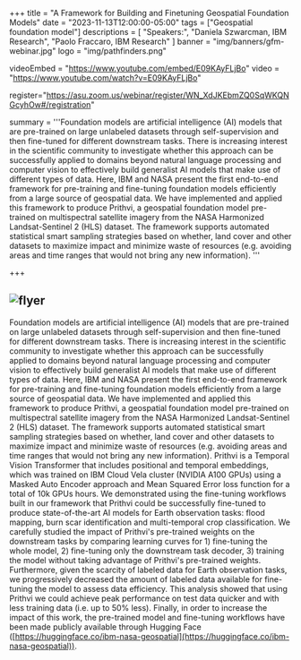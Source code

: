 +++
title = "A Framework for Building and Finetuning Geospatial Foundation Models"
date = "2023-11-13T12:00:00-05:00"
tags = ["Geospatial foundation model"]
descriptions = [
    "Speakers:", 
    "Daniela Szwarcman, IBM Research",
    "Paolo Fraccaro, IBM Research"
]
banner = "img/banners/gfm-webinar.jpg"
logo = "img/pathfinders.png"

videoEmbed = "https://www.youtube.com/embed/E09KAyFLjBo"
video = "https://www.youtube.com/watch?v=E09KAyFLjBo"

register="https://asu.zoom.us/webinar/register/WN_XdJKEbmZQ0SqWKQNGcyhOw#/registration"

summary = '''Foundation models are artificial intelligence (AI) models that are pre-trained on large unlabeled datasets through self-supervision and then fine-tuned for different downstream tasks. There is increasing interest in the scientific community to investigate whether this approach can be successfully applied to domains beyond natural language processing and computer vision to effectively build generalist AI models that make use of different types of data. Here, IBM and NASA present the first end-to-end framework for pre-training and fine-tuning foundation models efficiently from a large source of geospatial data. We have implemented and applied this framework to produce Prithvi, a geospatial foundation model pre-trained on multispectral satellite imagery from the NASA Harmonized Landsat-Sentinel 2 (HLS) dataset. The framework supports automated statistical smart sampling strategies based on whether, land cover and other datasets to maximize impact and minimize waste of resources (e.g. avoiding areas and time ranges that would not bring any new information). 
'''
    
+++

![flyer](/img/banners/gfm-webinar.jpg)
--------------------------------------


Foundation models are artificial intelligence (AI) models that are pre-trained on large unlabeled datasets through self-supervision and then fine-tuned for different downstream tasks. There is increasing interest in the scientific community to investigate whether this approach can be successfully applied to domains beyond natural language processing and computer vision to effectively build generalist AI models that make use of different types of data. Here, IBM and NASA present the first end-to-end framework for pre-training and fine-tuning foundation models efficiently from a large source of geospatial data. We have implemented and applied this framework to produce Prithvi, a geospatial foundation model pre-trained on multispectral satellite imagery from the NASA Harmonized Landsat-Sentinel 2 (HLS) dataset. The framework supports automated statistical smart sampling strategies based on whether, land cover and other datasets to maximize impact and minimize waste of resources (e.g. avoiding areas and time ranges that would not bring any new information). Prithvi is a Temporal Vision Transformer that includes positional and temporal embeddings, which was trained on IBM Cloud Vela cluster (NVIDIA A100 GPUs) using a Masked Auto Encoder approach and Mean Squared Error loss function for a total of 10k GPUs hours. We demonstrated using the fine-tuning workflows built in our framework that Prithvi could be successfully fine-tuned to produce state-of-the-art AI models for Earth observation tasks: flood mapping, burn scar identification and multi-temporal crop classification. We carefully studied the impact of Prithvi's pre-trained weights on the downstream tasks by comparing learning curves for 1) fine-tuning the whole model, 2) fine-tuning only the downstream task decoder, 3) training the model without taking advantage of Prithvi's pre-trained weights. Furthermore, given the scarcity of labeled data for Earth observation tasks, we progressively decreased the amount of labeled data available for fine-tuning the model to assess data efficiency. This analysis showed that using Prithvi we could achieve peak performance on test data quicker and with less training data (i.e. up to 50% less). Finally, in order to increase the impact of this work, the pre-trained model and fine-tuning workflows have been made publicly available through Hugging Face ([https://huggingface.co/ibm-nasa-geospatial](https://huggingface.co/ibm-nasa-geospatial)).
